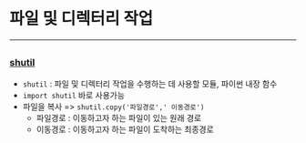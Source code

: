 # 파일 및 디렉터리 작업
---
## 

### [shutil](https://code.tutsplus.com/ko/tutorials/file-and-directory-operations-using-python--cms-25817)
- `shutil` : 파일 및 디렉터리 작업을 수행하는 데 사용할 모듈, 파이썬 내장 함수 
- `import shutil`  바로 사용가능 
- 파일을 복사 => `shutil.copy('파일경로',' 이동경로')`
    - 파일경로 : 이동하고자 하는 파일이 있는 원래 경로 
    - 이동경로 : 이동하고자 하는 파일이 도착하는 최종경로
